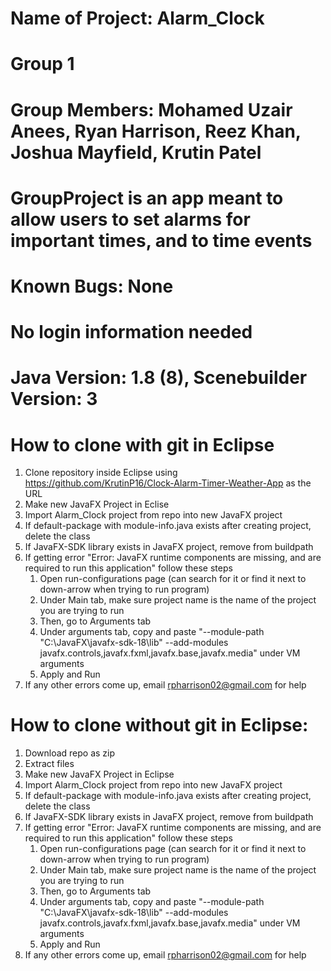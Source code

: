 # Name of Project: Alarm_Clock
# Group 1
# Group Members: Mohamed Uzair Anees, Ryan Harrison, Reez Khan, Joshua Mayfield, Krutin Patel
# GroupProject is an app meant to allow users to set alarms for important times, and to time events
# Known Bugs: None
# No login information needed
# Java Version: 1.8 (8), Scenebuilder Version: 3
# How to clone with git in Eclipse
 1. Clone repository inside Eclipse using https://github.com/KrutinP16/Clock-Alarm-Timer-Weather-App as the URL
 2. Make new JavaFX Project in Eclise
 3. Import Alarm_Clock project from repo into new JavaFX project
 4. If default-package with module-info.java exists after creating project, delete the class
 5. If JavaFX-SDK library exists in JavaFX project, remove from buildpath
 6. If getting error "Error: JavaFX runtime components are missing, and are required to run this application" follow these steps
    1. Open run-configurations page (can search for it or find it next to down-arrow when trying to run program)
    2. Under Main tab, make sure project name is the name of the project you are trying to run
    3. Then, go to Arguments tab
    4. Under arguments tab, copy and paste "--module-path "C:\JavaFX\javafx-sdk-18\lib" --add-modules javafx.controls,javafx.fxml,javafx.base,javafx.media" under VM arguments
    5. Apply and Run
  7. If any other errors come up, email rpharrison02@gmail.com for help
# How to clone without git in Eclipse: 
  1. Download repo as zip
  2. Extract files
  3. Make new JavaFX Project in Eclipse
  4. Import Alarm_Clock project from repo into new JavaFX project
  5. If default-package with module-info.java exists after creating project, delete the class
  6. If JavaFX-SDK library exists in JavaFX project, remove from buildpath
  7. If getting error "Error: JavaFX runtime components are missing, and are required to run this application" follow these steps
     1. Open run-configurations page (can search for it or find it next to down-arrow when trying to run program)
     2. Under Main tab, make sure project name is the name of the project you are trying to run
     3. Then, go to Arguments tab
     4. Under arguments tab, copy and paste "--module-path "C:\JavaFX\javafx-sdk-18\lib" --add-modules javafx.controls,javafx.fxml,javafx.base,javafx.media" under VM arguments
     5. Apply and Run
 8. If any other errors come up, email rpharrison02@gmail.com for help
